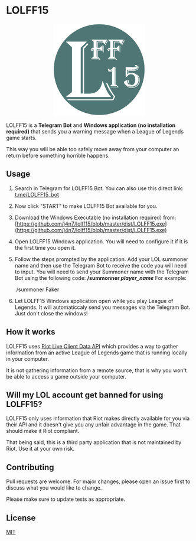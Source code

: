 # LOLFF15

<p align="center">
<img src="https://github.com/j4n7/lolff15/blob/master/logo/Logo_LOLFF15.png?raw=true" alt="LOLFF15 Logo" width="250" height="250">
</p>

LOLFF15 is a **Telegram Bot** and **Windows application (no installation required)** that sends you a warning message when a League of Legends game starts. 

This way you will be able too safely move away from your computer an return before something horrible happens.

## Usage

1. Search in Telegram for LOLFF15 Bot. You can also use this direct link: [t.me/LOLFF15_bot](t.me/LOLFF15_bot)

2. Now click "START" to make LOLFF15 Bot available for you.

3. Download the Windows Executable (no installation required) from: [https://github.com/j4n7/lolff15/blob/master/dist/LOLFF15.exe](https://github.com/j4n7/lolff15/blob/master/dist/LOLFF15.exe)

4. Open LOLFF15 Windows application. You will need to configure it if it is the first time you open it.

5. Follow the steps prompted by the application. Add your LOL summoner name and then use the Telegram Bot to receive the code you will need to input. You will need to send your Summoner name with the Telegram Bot using the following code: **/summonner *player_name*** For example:

&nbsp;&nbsp;&nbsp;&nbsp;&nbsp;&nbsp; /summoner Faker

6. Let LOLFF15 Windows application open while you play League of Legends. It will automaticcaly send you messages via the Telegram Bot. Just don't close the windows!

## How it works

LOLFF15 uses [Riot Live Client Data API](https://developer.riotgames.com/docs/lol#game-client-api_live-client-data-api) which provides a way to gather information from an active League of Legends game that is running locally in your computer. 

It is not gathering information from a remote source, that is why you won't be able to access a game outside your computer.

## Will my LOL account get banned for using LOLFF15?
LOLFF15 only uses information that Riot makes directly available for you via their API and it doesn't give you any unfair advantage in the game. That should make it Riot compliant.

That being said, this is a third party application that is not maintained by Riot. Use it at your own risk.

## Contributing
Pull requests are welcome. For major changes, please open an issue first to discuss what you would like to change.

Please make sure to update tests as appropriate.

## License
[MIT](https://choosealicense.com/licenses/mit/)